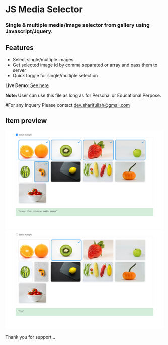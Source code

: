 
<h1>JS Media Selector</h1>

<h3>Single &amp; multiple media/image selector from gallery using Javascript/Jquery.</h3>

<h2>Features</h2>
<ul>
  <li>Select single/multiple images</li>
  <li>Get selected image id by comma separated or array and pass them to server</li>
  <li>Quick toggle for single/multiple selection</li>
</ul>

<strong>Live Demo: </strong><a href="https://devsharif.github.io/js-media-selector">See here</a>

<strong>Note: </strong>User can use this file as long as for Personal or Educational Perpose.

#For any Inquery Please contact dev.sharifullah@gmail.com

<h2>Item preview</h2>

 <img src="https://raw.githubusercontent.com/devsharif/js-media-selector/main/screenshot/multiple_media.png?token=ALYAAYKFFLWVWQFL67JX5R3BNHJZC" alt="Multiple Image">
 <img src="https://raw.githubusercontent.com/devsharif/js-media-selector/main/screenshot/single_media.png?token=ALYAAYJLKISJ5YLAYKVHSUTBNHJ56" alt="Single Image"> 

Thank you for support...
